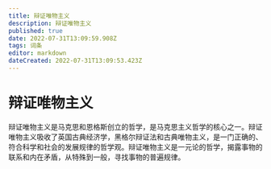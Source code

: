 ```yaml
---
title: 辩证唯物主义
description: 辩证唯物主义
published: true
date: 2022-07-31T13:09:59.908Z
tags: 词条
editor: markdown
dateCreated: 2022-07-31T13:09:53.423Z
---
```


# 辩证唯物主义
辩证唯物主义是马克思和恩格斯创立的哲学，是马克思主义哲学的核心之一。辩证唯物主义吸收了英国古典经济学，黑格尔辩证法和古典唯物主义，是一门正确的、符合科学和社会的发展规律的哲学观。辩证唯物主义是一元论的哲学，揭露事物的联系和内在矛盾，从特殊到一般，寻找事物的普遍规律。